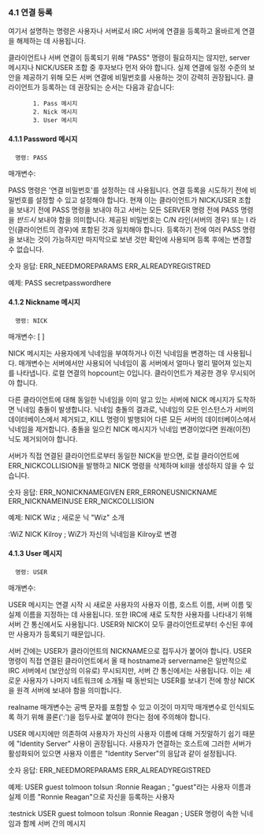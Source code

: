 ### 4.1 연결 등록

여기서 설명하는 명령은 사용자나 서버로서 IRC 서버에 연결을 등록하고 올바르게 연결을 해제하는 데 사용됩니다.

클라이언트나 서버 연결이 등록되기 위해 "PASS" 명령이 필요하지는 않지만, server 메시지나 NICK/USER 조합 중 후자보다 먼저 와야 합니다. 실제 연결에 일정 수준의 보안을 제공하기 위해 모든 서버 연결에 비밀번호를 사용하는 것이 강력히 권장됩니다. 클라이언트가 등록하는 데 권장되는 순서는 다음과 같습니다:

           1. Pass 메시지
           2. Nick 메시지
           3. User 메시지

#### 4.1.1 Password 메시지

      명령: PASS
   매개변수: <password>

PASS 명령은 '연결 비밀번호'를 설정하는 데 사용됩니다. 연결 등록을 시도하기 전에 비밀번호를 설정할 수 있고 설정해야 합니다. 현재 이는 클라이언트가 NICK/USER 조합을 보내기 전에 PASS 명령을 보내야 하고 서버는 모든 SERVER 명령 전에 PASS 명령을 *반드시* 보내야 함을 의미합니다. 제공된 비밀번호는 C/N 라인(서버의 경우) 또는 I 라인(클라이언트의 경우)에 포함된 것과 일치해야 합니다. 등록하기 전에 여러 PASS 명령을 보내는 것이 가능하지만 마지막으로 보낸 것만 확인에 사용되며 등록 후에는 변경할 수 없습니다.

숫자 응답:
           ERR_NEEDMOREPARAMS              ERR_ALREADYREGISTRED

예제:
           PASS secretpasswordhere

#### 4.1.2 Nickname 메시지

      명령: NICK
   매개변수: <nickname> [ <hopcount> ]

NICK 메시지는 사용자에게 닉네임을 부여하거나 이전 닉네임을 변경하는 데 사용됩니다. <hopcount> 매개변수는 서버에서만 사용되어 닉네임이 홈 서버에서 얼마나 멀리 떨어져 있는지를 나타냅니다. 로컬 연결의 hopcount는 0입니다. 클라이언트가 제공한 경우 무시되어야 합니다.

다른 클라이언트에 대해 동일한 닉네임을 이미 알고 있는 서버에 NICK 메시지가 도착하면 닉네임 충돌이 발생합니다. 닉네임 충돌의 결과로, 닉네임의 모든 인스턴스가 서버의 데이터베이스에서 제거되고, KILL 명령이 발행되어 다른 모든 서버의 데이터베이스에서 닉네임을 제거합니다. 충돌을 일으킨 NICK 메시지가 닉네임 변경이었다면 원래(이전) 닉도 제거되어야 합니다.

서버가 직접 연결된 클라이언트로부터 동일한 NICK을 받으면, 로컬 클라이언트에 ERR_NICKCOLLISION을 발행하고 NICK 명령을 삭제하며 kill을 생성하지 않을 수 있습니다.

숫자 응답:
           ERR_NONICKNAMEGIVEN             ERR_ERRONEUSNICKNAME
           ERR_NICKNAMEINUSE               ERR_NICKCOLLISION

예제:
   NICK Wiz                        ; 새로운 닉 "Wiz" 소개

   :WiZ NICK Kilroy                ; WiZ가 자신의 닉네임을 Kilroy로 변경

#### 4.1.3 User 메시지

      명령: USER
   매개변수: <username> <hostname> <servername> <realname>

USER 메시지는 연결 시작 시 새로운 사용자의 사용자 이름, 호스트 이름, 서버 이름 및 실제 이름을 지정하는 데 사용됩니다. 또한 IRC에 새로 도착한 사용자를 나타내기 위해 서버 간 통신에서도 사용됩니다. USER와 NICK이 모두 클라이언트로부터 수신된 후에만 사용자가 등록되기 때문입니다.

서버 간에는 USER가 클라이언트의 NICKNAME으로 접두사가 붙어야 합니다. USER 명령이 직접 연결된 클라이언트에서 올 때 hostname과 servername은 일반적으로 IRC 서버에서 (보안상의 이유로) 무시되지만, 서버 간 통신에서는 사용됩니다. 이는 새로운 사용자가 나머지 네트워크에 소개될 때 동반되는 USER를 보내기 전에 항상 NICK을 원격 서버에 보내야 함을 의미합니다.

realname 매개변수는 공백 문자를 포함할 수 있고 이것이 마지막 매개변수로 인식되도록 하기 위해 콜론(':')을 접두사로 붙여야 한다는 점에 주의해야 합니다.

USER 메시지에만 의존하여 사용자가 자신의 사용자 이름에 대해 거짓말하기 쉽기 때문에 "Identity Server" 사용이 권장됩니다. 사용자가 연결하는 호스트에 그러한 서버가 활성화되어 있으면 사용자 이름은 "Identity Server"의 응답과 같이 설정됩니다.

숫자 응답:
           ERR_NEEDMOREPARAMS              ERR_ALREADYREGISTRED

예제:
   USER guest tolmoon tolsun :Ronnie Reagan
                                   ; "guest"라는 사용자 이름과 실제 이름
                                   "Ronnie Reagan"으로 자신을 등록하는 사용자

   :testnick USER guest tolmoon tolsun :Ronnie Reagan
                                   ; USER 명령이 속한 닉네임과 함께 서버
                                   간의 메시지
